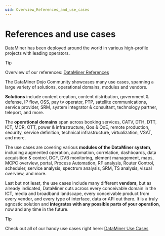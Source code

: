 ```yaml
---
uid: Overview_References_and_use_cases
---
```

# References and use cases

DataMiner has been deployed around the world in various high-profile projects with leading operators.

> [!TIP]
> Overview of our references: [DataMiner References](xref:<hhttps://skyline.be/references>)

The DataMiner Dojo Community showcases many use cases, spanning a large variety of solutions, operational domains, modules and vendors.

**Solutions** include content creation, content distribution, government & defense, IP flow, OSS, pay tv operator, PTP, satellite communications, service provider, SRM, system integrator & consultant, technology partner, teleport, and more.

The **operational domains** span across booking services, CATV, DTH, DTT, ICT, MCR, OTT, power & infrastructure, Qos & QoE, remote production, security, service definition, technical infrastructure, virtualization, VSAT, and more.

The use cases are covering various **modules of the DataMiner system**, including augmented operation, automation, correlation, dashboards, data acquisition & control, DCF, DVB monitoring, element management, maps, MCPC overview, portal, Process Automation, RF analysis, Router Control, scheduler, service analysis, spectrum analysis, SRM, TS analysis, visual overview, and more.

Last but not least, the use cases include many different **vendors**, but as already indicated, DataMiner cuts across every conceivable domain in the ICT, media and broadband landscape, every conceivable product from every vendor, and every type of interface, data or API out there. It is a truly agnostic solution and **integrates with any possible parts of your operation**, now and any time in the future.

> [!TIP]
> Check out all of our handy use cases right here: [DataMiner Use Cases](xref:<https://community.dataminer.services/use-cases/>)
